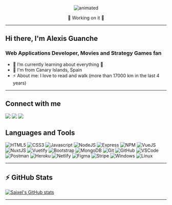<p align="center">
  <img src="https://cloudfront-us-east-1.images.arcpublishing.com/radiomitre/75PSXTIAEBCYHEJ3Z4WHTY72GU.gif" alt="animated" />
</p>

<p align="center">  
  🚧 Working on it 🚧
</p>

---

## Hi there, I'm Alexis Guanche

### Web Applications Developer, Movies and Strategy Games fan

- 🌱 I’m currently learning about everything 🤣
- 🌴 I'm from Canary Islands, Spain
- ⚡ About me: I love to read and walk (more than 17000 km in the last 4 years)

---

## Connect with me
<p>
  <a target="_blank"href="https://www.linkedin.com/in/alexis-guanche/"><img src="https://img.shields.io/badge/LinkedIn-%230077B5.svg?&style=for-the-              badge&logo=linkedin&logoColor=white" /></a>
  <a target="_blank"href="https://github.com/Saixel"><img src="https://img.shields.io/badge/GitHub-%230077B5.svg?&color=black&style=for-the-              badge&logo=github&logoColor=white" /></a>
  <a target="_blank"href="https://www.hackerrank.com/Syxel"><img src="https://img.shields.io/badge/HackerRank-339933.svg?&style=for-the-              badge&logo=hackerrank&logoColor=black" /></a>
</p>

## Languages and Tools

![HTML5](https://img.shields.io/badge/-HTML5-E34F26?style=flat&logo=html5&logoColor=white)
![CSS3](https://img.shields.io/badge/-CSS3-1572B6?style=flat&logo=css3)
![Javascript](https://img.shields.io/badge/-Javascript-F7DF1E?style=flat&logo=javascript&logoColor=white)
![NodeJS](https://img.shields.io/badge/-NodeJS-339933?style=flat&logo=nodedotjs&logoColor=white)
![Express](https://img.shields.io/badge/-Express-000000?style=flat&logo=express&logoColor=white)
![NPM](https://img.shields.io/badge/-NPM-CB3837?style=flat&logo=npm&logoColor=white)
![VueJS](https://img.shields.io/badge/-VueJS-4FC08D?style=flat&logo=vuedotjs&logoColor=white)
![NuxtJS](https://img.shields.io/badge/-NuxtJS-47A248?style=flat&logo=nuxtdotjs&logoColor=white)
![Vuetify](https://img.shields.io/badge/-Vuetify-1867C0?style=flat&logo=vuetify&logoColor=white)
![Bootstrap](https://img.shields.io/badge/-Bootstrap-7952B3?style=flat&logo=bootstrap&logoColor=white)
![MongoDB](https://img.shields.io/badge/-MongoDB-47A248?style=flat&logo=mongodb&logoColor=white)
![Git](https://img.shields.io/badge/-Git-F05032?style=flat&logo=git&logoColor=white)
![GitHub](https://img.shields.io/badge/-Github-181717?style=flat&logo=github&logoColor=white)
![VSCode](https://img.shields.io/badge/-VSCode-007ACC?style=flat&logo=visual-studio-code&logoColor=white)
![Postman](https://img.shields.io/badge/-Postman-FF6C37?style=flat&logo=postman&logoColor=white)
![Heroku](https://img.shields.io/badge/-Heroku-430098?style=flat&logo=heroku&logoColor=white)
![Netlify](https://img.shields.io/badge/-Netlify-00C7B7?style=flat&logo=Netlify&logoColor=white)
![Figma](https://img.shields.io/badge/-Figma-F24E1E?style=flat&logo=figma&logoColor=white)
![Stripe](https://img.shields.io/badge/-Stripe-008CDD?style=flat&logo=stripe&logoColor=white)
![Windows](https://img.shields.io/badge/-Windows-0078D6?style=flat&logo=windows&logoColor=white)
![Linux](https://img.shields.io/badge/-Linux-7952B3?style=flat&logo=Linux&logoColor=white)

---

## :zap: GitHub Stats

[![Saixel's GitHub stats](https://github-readme-stats.vercel.app/api?username=Saixel&count_private=true)](https://github.com/anuraghazra/github-readme-stats)

---

<!--
**Saixel/Saixel** is a ✨ _special_ ✨ repository because its `README.md` (this file) appears on your GitHub profile.

Here are some ideas to get you started:

- 🔭 I’m currently working on ...
- 🌱 I’m currently learning ...
- 👯 I’m looking to collaborate on ...
- 🤔 I’m looking for help with ...
- 💬 Ask me about ...
- 📫 How to reach me: ...
- 😄 Pronouns: ...
- ⚡ Fun fact: ...
-->
